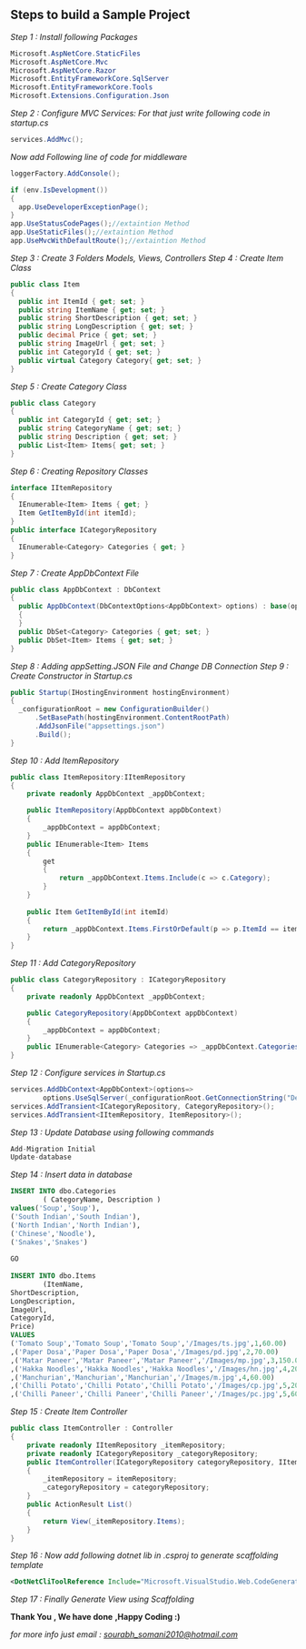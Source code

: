 **Steps to build a Sample Project**
-------------------------------
*Step 1 : Install following Packages*
```C#
Microsoft.AspNetCore.StaticFiles
Microsoft.AspNetCore.Mvc
Microsoft.AspNetCore.Razor  
Microsoft.EntityFrameworkCore.SqlServer
Microsoft.EntityFrameworkCore.Tools
Microsoft.Extensions.Configuration.Json
```
*Step 2 : Configure MVC Services: For that just write following code in startup.cs*
```C#
services.AddMvc();
```
*Now add Following line of code for middleware*
```C#
loggerFactory.AddConsole();  

if (env.IsDevelopment())  
{  
  app.UseDeveloperExceptionPage();  
}  
app.UseStatusCodePages();//extaintion Method  
app.UseStaticFiles();//extaintion Method  
app.UseMvcWithDefaultRoute();//extaintion Method  
```
*Step 3 : Create 3 Folders Models, Views, Controllers*
*Step 4 : Create Item Class*
```C#
public class Item  
{  
  public int ItemId { get; set; }  
  public string ItemName { get; set; }  
  public string ShortDescription { get; set; }  
  public string LongDescription { get; set; }  
  public decimal Price { get; set; }  
  public string ImageUrl { get; set; }  
  public int CategoryId { get; set; }  
  public virtual Category Category{ get; set; }  
} 
```
*Step 5 : Create Category Class*
```C#
public class Category  
{  
  public int CategoryId { get; set; }  
  public string CategoryName { get; set; }  
  public string Description { get; set; }  
  public List<Item> Items{ get; set; }  
}  

```
*Step 6 : Creating Repository Classes*
```C#
interface IItemRepository  
{  
  IEnumerable<Item> Items { get; }  
  Item GetItemById(int itemId);  
}  
public interface ICategoryRepository  
{  
  IEnumerable<Category> Categories { get; }  
}  
```
*Step 7 : Create AppDbContext File*
```C#
public class AppDbContext : DbContext  
{  
  public AppDbContext(DbContextOptions<AppDbContext> options) : base(options)  
  {  
  }  
  public DbSet<Category> Categories { get; set; }  
  public DbSet<Item> Items { get; set; }  	  
}
```
*Step 8 : Adding appSetting.JSON File and Change DB Connection*
*Step 9 : Create Constructor in Startup.cs*
```C#
public Startup(IHostingEnvironment hostingEnvironment)  
{  
  _configurationRoot = new ConfigurationBuilder()  
      .SetBasePath(hostingEnvironment.ContentRootPath)  
      .AddJsonFile("appsettings.json")  
      .Build();  
}  
```
*Step 10 : Add ItemRepository*
```C#
public class ItemRepository:IItemRepository  
{  
    private readonly AppDbContext _appDbContext;  

    public ItemRepository(AppDbContext appDbContext)  
    {  
        _appDbContext = appDbContext;  
    }  
    public IEnumerable<Item> Items  
    {  
        get  
        {  
            return _appDbContext.Items.Include(c => c.Category);  
        }  
    }  
      
    public Item GetItemById(int itemId)  
    {  
        return _appDbContext.Items.FirstOrDefault(p => p.ItemId == itemId);  
    }  
}  
```
*Step 11 : Add CategoryRepository*
```C#
public class CategoryRepository : ICategoryRepository  
{  
    private readonly AppDbContext _appDbContext;  

    public CategoryRepository(AppDbContext appDbContext)  
    {  
        _appDbContext = appDbContext;  
    }  
    public IEnumerable<Category> Categories => _appDbContext.Categories;  
}  
```
*Step 12 : Configure services in Startup.cs*
```C#
services.AddDbContext<AppDbContext>(options=>  
        options.UseSqlServer(_configurationRoot.GetConnectionString("DefaultConnection")));  
services.AddTransient<ICategoryRepository, CategoryRepository>();  
services.AddTransient<IItemRepository, ItemRepository>();  
```
*Step 13 : Update Database using following commands*
```C#
Add-Migration Initial
Update-database
```
*Step 14 : Insert data in database*
```sql
INSERT INTO dbo.Categories  
        ( CategoryName, Description )  
values('Soup','Soup'),  
('South Indian','South Indian'),  
('North Indian','North Indian'),  
('Chinese','Noodle'),  
('Snakes','Snakes')  
  
GO  
  
INSERT INTO dbo.Items  
        (ItemName,  
ShortDescription,  
LongDescription,  
ImageUrl,  
CategoryId,  
Price)  
VALUES  
('Tomato Soup','Tomato Soup','Tomato Soup','/Images/ts.jpg',1,60.00)  
,('Paper Dosa','Paper Dosa','Paper Dosa','/Images/pd.jpg',2,70.00)  
,('Matar Paneer','Matar Paneer','Matar Paneer','/Images/mp.jpg',3,150.00)  
,('Hakka Noodles','Hakka Noodles','Hakka Noodles','/Images/hn.jpg',4,200.00)  
,('Manchurian','Manchurian','Manchurian','/Images/m.jpg',4,60.00)  
,('Chilli Potato','Chilli Potato','Chilli Potato','/Images/cp.jpg',5,200.00)  
,('Chilli Paneer','Chilli Paneer','Chilli Paneer','/Images/pc.jpg',5,60.00)  
```
*Step 15 : Create Item Controller*
```C#
public class ItemController : Controller  
{  
    private readonly IItemRepository _itemRepository;  
    private readonly ICategoryRepository _categoryRepository;  
    public ItemController(ICategoryRepository categoryRepository, IItemRepository itemRepository)  
    {  
        _itemRepository = itemRepository;  
        _categoryRepository = categoryRepository;  
    }  
    public ActionResult List()  
    {  
        return View(_itemRepository.Items);  
    }  
}  
```
*Step 16 : Now add following dotnet lib in .csproj to generate scaffolding template*
```xml
<DotNetCliToolReference Include="Microsoft.VisualStudio.Web.CodeGeneration.Tools" Version="1.0.0-msbuild3-final" />
```
*Step 17 : Finally Generate View using Scaffolding*

**Thank You**
**, We have done**
**,Happy Coding :)**

*for more info just email : sourabh_somani2010@hotmail.com*
